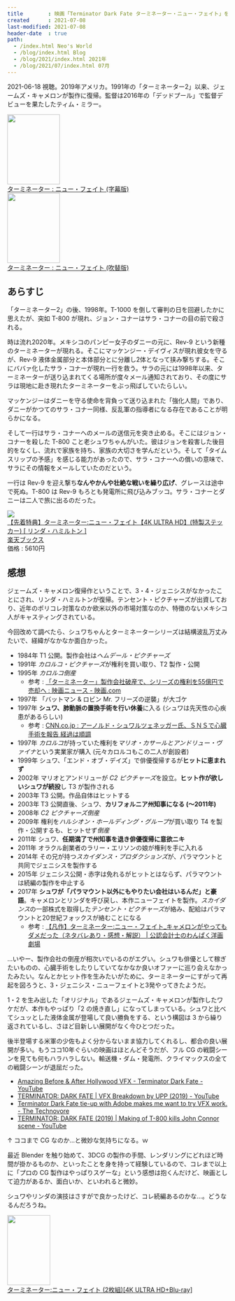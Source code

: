 ```yaml
---
title        : 映画「Terminator Dark Fate ターミネーター・ニュー・フェイト」を見た
created      : 2021-07-08
last-modified: 2021-07-08
header-date  : true
path:
  - /index.html Neo's World
  - /blog/index.html Blog
  - /blog/2021/index.html 2021年
  - /blog/2021/07/index.html 07月
---
```


2021-06-18 視聴。2019年アメリカ。1991年の「ターミネーター2」以来、ジェームズ・キャメロンが製作に復帰。監督は2016年の「デッドプール」で監督デビューを果たしたティム・ミラー。

<div class="ad-amazon">
  <div class="ad-amazon-image">
    <a href="https://www.amazon.co.jp/dp/B083XQM4MR?tag=neos21-22&amp;linkCode=osi&amp;th=1&amp;psc=1">
      <img src="https://m.media-amazon.com/images/I/418g+i-ISPL._SL160_.jpg" width="120" height="160">
    </a>
  </div>
  <div class="ad-amazon-info">
    <div class="ad-amazon-title">
      <a href="https://www.amazon.co.jp/dp/B083XQM4MR?tag=neos21-22&amp;linkCode=osi&amp;th=1&amp;psc=1">ターミネーター : ニュー・フェイト (字幕版)</a>
    </div>
  </div>
</div>

<div class="ad-amazon">
  <div class="ad-amazon-image">
    <a href="https://www.amazon.co.jp/dp/B083XNBC8V?tag=neos21-22&amp;linkCode=osi&amp;th=1&amp;psc=1">
      <img src="https://m.media-amazon.com/images/I/418g+i-ISPL._SL160_.jpg" width="120" height="160">
    </a>
  </div>
  <div class="ad-amazon-info">
    <div class="ad-amazon-title">
      <a href="https://www.amazon.co.jp/dp/B083XNBC8V?tag=neos21-22&amp;linkCode=osi&amp;th=1&amp;psc=1">ターミネーター : ニュー・フェイト (吹替版)</a>
    </div>
  </div>
</div>

## あらすじ

「ターミネーター2」の後、1998年。T-1000 を倒して審判の日を回避したかに思えたが、突如 T-800 が現れ、ジョン・コナーはサラ・コナーの目の前で殺される。

時は流れ2020年。メキシコのパンピー女子のダニーの元に、Rev-9 という新種のターミネーターが現れる。そこにマッケンジー・デイヴィスが現れ彼女を守るが、Rev-9 液体金属部分と本体部分とに分離し2体となって挟み撃ちする。そこにババァ化したサラ・コナーが現れ一行を救う。サラの元には1998年以来、ターミネーターが送り込まれてくる場所が度々メール通知されており、その度にサラは現地に赴き現れたターミネーターをぶっ飛ばしていたらしい。

マッケンジーはダニーを守る使命を背負って送り込まれた「強化人間」であり、ダニーがかつてのサラ・コナー同様、反乱軍の指導者になる存在であることが明らかになる。

そして一行はサラ・コナーへのメールの送信元を突き止める。そこにはジョン・コナーを殺した T-800 こと老シュワちゃんがいた。彼はジョンを殺害した後目的をなくし、流れで家族を持ち、家族の大切さを学んだという。そして「タイムスリップの予感」を感じる能力があったので、サラ・コナーへの償いの意味で、サラにその情報をメールしていたのだという。

一行は Rev-9 を迎え撃ち**なんやかんや壮絶な戦いを繰り広げ**、グレースは途中で死ぬ。T-800 は Rev-9 もろとも発電所に飛び込みブッコ。サラ・コナーとダニーは二人で旅に出るのだった。

<div class="ad-rakuten">
  <div class="ad-rakuten-image">
    <a href="https://hb.afl.rakuten.co.jp/hgc/g00q0722.waxyc9ff.g00q0722.waxyd017/?pc=https%3A%2F%2Fitem.rakuten.co.jp%2Fbook%2F16238132%2F&amp;m=http%3A%2F%2Fm.rakuten.co.jp%2Fbook%2Fi%2F19943214%2F">
      <img src="https://thumbnail.image.rakuten.co.jp/@0_mall/book/cabinet/1870/2100011851870.jpg?_ex=128x128">
    </a>
  </div>
  <div class="ad-rakuten-info">
    <div class="ad-rakuten-title">
      <a href="https://hb.afl.rakuten.co.jp/hgc/g00q0722.waxyc9ff.g00q0722.waxyd017/?pc=https%3A%2F%2Fitem.rakuten.co.jp%2Fbook%2F16238132%2F&amp;m=http%3A%2F%2Fm.rakuten.co.jp%2Fbook%2Fi%2F19943214%2F">【先着特典】ターミネーター:ニュー・フェイト【4K ULTRA HD】(特製ステッカー) [ リンダ・ハミルトン ]</a>
    </div>
    <div class="ad-rakuten-shop">
      <a href="https://hb.afl.rakuten.co.jp/hgc/g00q0722.waxyc9ff.g00q0722.waxyd017/?pc=https%3A%2F%2Fwww.rakuten.co.jp%2Fbook%2F&amp;m=http%3A%2F%2Fm.rakuten.co.jp%2Fbook%2F">楽天ブックス</a>
    </div>
    <div class="ad-rakuten-price">価格 : 5610円</div>
  </div>
</div>

## 感想

ジェームズ・キャメロン復帰作ということで、3・4・ジェニシスがなかったことにされ、リンダ・ハミルトンが復帰。テンセント・ピクチャーズが出資しており、近年のポリコレ対策なのか欧米以外の市場対策なのか、特徴のないメキシコ人がキャスティングされている。

今回改めて調べたら、シュワちゃんとターミネーターシリーズは結構波乱万丈みたいで、経緯がなかなか面白かった。

- 1984年 T1 公開。製作会社は*ヘムデール・ピクチャーズ*
- 1991年 *カロルコ・ピクチャーズ*が権利を買い取り、T2 製作・公開
- 1995年 *カロルコ倒産*
  - 参考 : [「ターミネーター」製作会社破産で、シリーズの権利を55億円で売却へ : 映画ニュース - 映画.com](https://eiga.com/news/20091001/17/)
- 1997年 「バットマン & ロビン Mr. フリーズの逆襲」が大ゴケ
- 1997年 **シュワ、肺動脈の置換手術を行い休養**に入る (シュワは先天性の心疾患があるらしい)
  - 参考 : [CNN.co.jp : アーノルド・シュワルツェネッガー氏、ＳＮＳで心臓手術を報告 経過は順調](https://www.cnn.co.jp/showbiz/35161443.html)
- 1997年 *カロルコ*が持っていた権利を*マリオ・カサールとアンドリュー・ヴァイナ*という実業家が購入 (元々カロルコもこの二人が創設者)
- 1999年 シュワ、「エンド・オブ・デイズ」で俳優復帰するが**ヒットに恵まれず**
- 2002年 マリオとアンドリューが *C2 ピクチャーズ*を設立。**ヒット作が欲しいシュワが続投**し T3 が製作される
- 2003年 T3 公開。作品自体はヒットする
- 2003年 T3 公開直後、シュワ、**カリフォルニア州知事になる (～2011年)**
- 2008年 *C2 ピクチャーズ倒産*
- 2009年 権利を*ハルシオン・ホールディング・グループ*が買い取り T4 を製作・公開するも、ヒットせず*倒産*
- 2011年 シュワ、**任期満了で州知事を退き俳優復帰に意欲ニキ**
- 2011年 オラクル創業者のラリー・エリソンの娘が権利を手に入れる
- 2014年 その兄が持つ*スカイダンス・プロダクションズ*が、パラマウントと共同でジェニシスを製作する
- 2015年 ジェニシス公開・赤字は免れるがヒットとはならず、パラマウントは続編の製作を中止する
- 2017年 **シュワが「パラマウント以外にもやりたい会社はいるんだ」と豪語**。キャメロンとリンダを呼び戻し、本作ニューフェイトを製作。*スカイダンス*の一部株式を取得した*テンセント・ピクチャーズ*が絡み、配給はパラマウントと20世紀フォックスが絡むことになる
  - 参考 : [【凡作】ターミネーター:ニュー・フェイト_キャメロンがやってもダメだった（ネタバレあり・感想・解説） | 公認会計士のわんぱく洋画劇場](https://b-movie.tokyo/terminator-6/)

…いやー、製作会社の倒産が相次いでいるのがエグい。シュワも俳優として稼ぎたいものの、心臓手術をしたりしていてなかなか良いオファーに巡り会えなかったみたい。なんとかヒット作を生みたいがために、ターミネーターにすがって再起を図ろうと、3・ジェニシス・ニューフェイトと3発やってきたようだ。

1・2 を生み出した「オリジナル」であるジェームズ・キャメロンが製作したワケだが、本作もやっぱり「2 の焼き直し」になってしまっている。シュワと比べてシュッとした液体金属が登場して良い勝負をする、という構図は 3 から繰り返されているし、さほど目新しい展開がなく今ひとつだった。

後半登場する米軍の少佐もよく分からないまま協力してくれるし、都合の良い展開が多い。もうココ10年ぐらいの映画はほとんどそうだが、フル CG の戦闘シーンを見ても何もハラハラしない。輸送機・ダム・発電所、クライマックスの全ての戦闘シーンが退屈だった。

- [Amazing Before & After Hollywood VFX - Terminator Dark Fate - YouTube](https://www.youtube.com/watch?v=j4goUbX7RU0)
- [TERMINATOR: DARK FATE | VFX Breakdown by UPP (2019) - YouTube](https://www.youtube.com/watch?v=oy-XoU05txw)
- [Terminator Dark Fate tie-up with Adobe makes me want to try VFX work. - The Technovore](https://thetechnovore.com/2019/10/25/terminator-dark-fate-tie-up-with-adobe-makes-me-want-to-try-vfx-work/)
- [TERMINATOR: DARK FATE (2019) | Making of T-800 kills John Connor scene - YouTube](https://www.youtube.com/watch?v=q3CecYCGq3U)

↑ ココまで CG なのか…と微妙な気持ちになる。ｗ

最近 Blender を触り始めて、3DCG の製作の手間、レンダリングにどれほど時間が掛かるものか、といったことを身を持って経験しているので、コレまで以上に「プロの CG 製作はやっぱりスゲーな」という感想は抱くんだけど、映画として迫力があるか、面白いか、といわれると微妙。

シュワやリンダの演技はさすがで良かったけど、コレ続編あるのかな…。どうなるんだろうね。

<div class="ad-amazon">
  <div class="ad-amazon-image">
    <a href="https://www.amazon.co.jp/dp/B083WPV46Q?tag=neos21-22&amp;linkCode=osi&amp;th=1&amp;psc=1">
      <img src="https://m.media-amazon.com/images/I/5138fOIxnTL._SL160_.jpg" width="98" height="160">
    </a>
  </div>
  <div class="ad-amazon-info">
    <div class="ad-amazon-title">
      <a href="https://www.amazon.co.jp/dp/B083WPV46Q?tag=neos21-22&amp;linkCode=osi&amp;th=1&amp;psc=1">ターミネーター:ニュー・フェイト (2枚組)[4K ULTRA HD+Blu-ray]</a>
    </div>
  </div>
</div>
